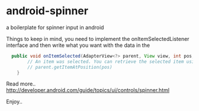 # android-spinner
a boilerplate for spinner input in android

Things to keep in mind, you need to implement the onItemSelectedListener interface and then write what you want with the data in the 

```java
  public void onItemSelected(AdapterView<?> parent, View view, int pos, long id) {
        // An item was selected. You can retrieve the selected item using
        // parent.getItemAtPosition(pos)
    }
```

Read more.. http://developer.android.com/guide/topics/ui/controls/spinner.html

Enjoy..
